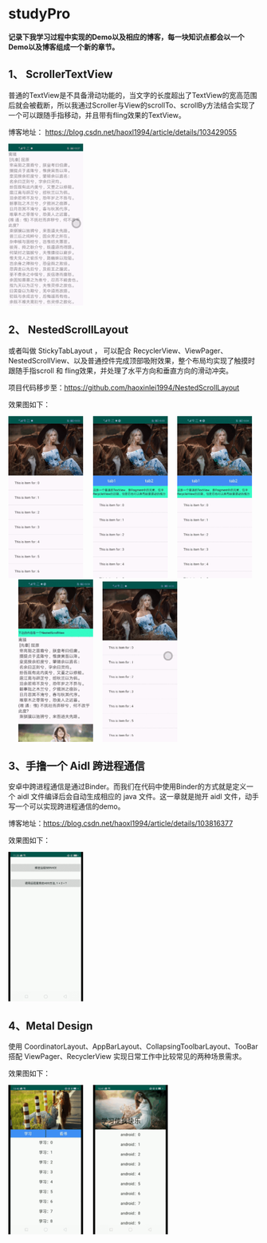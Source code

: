 # studyPro
**记录下我学习过程中实现的Demo以及相应的博客，每一块知识点都会以一个Demo以及博客组成一个新的章节。**
## 1、  ScrollerTextView
普通的TextView是不具备滑动功能的，当文字的长度超出了TextView的宽高范围后就会被截断，所以我通过Scroller与View的scrollTo、scrollBy方法结合实现了一个可以跟随手指移动，并且带有fling效果的TextView。

博客地址： https://blog.csdn.net/haoxl1994/article/details/103429055

<img src="./images/scroller.gif" width='150px'/>

## 2、 NestedScrollLayout
或者叫做 StickyTabLayout ， 可以配合 RecyclerView、ViewPager、NestedScrollView、以及普通控件完成顶部吸附效果，整个布局均实现了触摸时跟随手指scroll 和 fling效果，并处理了水平方向和垂直方向的滑动冲突。

项目代码移步至：https://github.com/haoxinlei1994/NestedScrollLayout

效果图如下：

<img src="./images/image_rv.gif" width='150px'/>&nbsp;&nbsp;&nbsp;&nbsp;&nbsp;<img src="./images/image_vp_1.gif" width='150px'/>&nbsp;&nbsp;&nbsp;&nbsp;&nbsp;<img src="./images/image_vp_2.gif" width='150px'/>&nbsp;&nbsp;&nbsp;&nbsp;&nbsp;<img src="./images/image_ns.gif" width='150px'/>&nbsp;&nbsp;&nbsp;&nbsp;&nbsp;<img src="./images/image_h_header.gif" width='150px'/>

## 3、手撸一个 Aidl 跨进程通信
安卓中跨进程通信是通过Binder。而我们在代码中使用Binder的方式就是定义一个 aidl 文件编译后会自动生成相应的 java 文件。这一章就是抛开 aidl 文件，动手写一个可以实现跨进程通信的demo。

博客地址：https://blog.csdn.net/haoxl1994/article/details/103816377

效果图如下：

<img src="./images/aidl.gif" width='150px' />

## 4、Metal Design
使用 CoordinatorLayout、AppBarLayout、CollapsingToolbarLayout、TooBar 搭配 ViewPager、RecyclerView 实现日常工作中比较常见的两种场景需求。

效果图如下：

<img src="./images/md-viewpager.gif" width='150px' />&nbsp;&nbsp;&nbsp;&nbsp;&nbsp;<img src="./images/md-collapsing.gif" width='150px' />